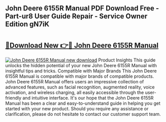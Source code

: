 ## John Deere 6155R Manual PDF Download Free - Part-ur8 User Guide Repair - Service Owner Edition gN7iK

# <h2><a href="http://bc88229.oget.top/?id=John+Deere+6155R+Manual">🔗Download New 👉🔴 John Deere 6155R Manual</a></h2>

[![John Deere 6155R Manual new download](https://i.imgur.com/5g1atiW.png)](http://bc88229.oget.top/?id=John+Deere+6155R+Manual)
Product Insights This guide unlocks the hidden potential of your new John Deere 6155R Manual with insightful tips and tricks. Compatible with Major Brands This John Deere 6155R Manual is compatible with major brands of compatible products. John Deere 6155R Manual offers users an impressive collection of advanced features, such as facial recognition, augmented reality, voice activation, and wireless charging, all easily accessible through the user-friendly and intuitive interface. It's our hope that the John Deere 6155R Manual has been a clear and easy-to-understand guide in helping you get started with your new product. Should you require any assistance or clarification, please do not hesitate to contact our customer support team.
